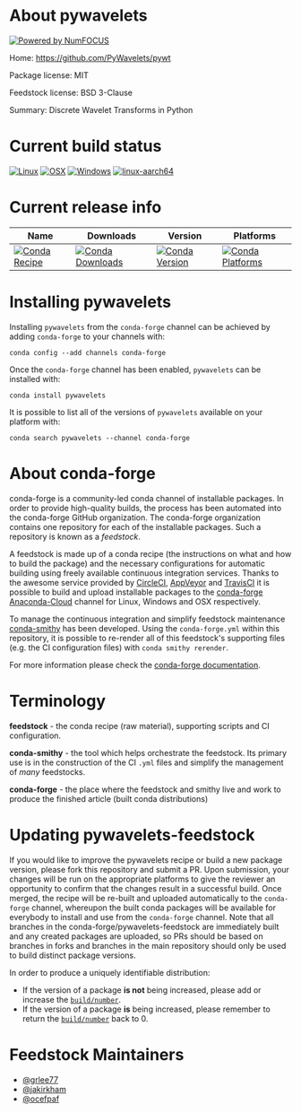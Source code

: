 About pywavelets
================

[![Powered by NumFOCUS](https://img.shields.io/badge/powered%20by-NumFOCUS-orange.svg?style=flat&colorA=E1523D&colorB=007D8A)](http://numfocus.org)

Home: https://github.com/PyWavelets/pywt

Package license: MIT

Feedstock license: BSD 3-Clause

Summary: Discrete Wavelet Transforms in Python



Current build status
====================

[![Linux](https://img.shields.io/circleci/project/github/conda-forge/pywavelets-feedstock/master.svg?label=Linux)](https://circleci.com/gh/conda-forge/pywavelets-feedstock)
[![OSX](https://img.shields.io/travis/conda-forge/pywavelets-feedstock/master.svg?label=macOS)](https://travis-ci.org/conda-forge/pywavelets-feedstock)
[![Windows](https://img.shields.io/appveyor/ci/conda-forge/pywavelets-feedstock/master.svg?label=Windows)](https://ci.appveyor.com/project/conda-forge/pywavelets-feedstock/branch/master)
[![linux-aarch64](https://img.shields.io/shippable/5c342c7c3aeb3c070045a8e1/aarch64.svg?label=linux-aarch64)](https://app.shippable.com/github/Archiconda/pywavelets-feedstock)

Current release info
====================

| Name | Downloads | Version | Platforms |
| --- | --- | --- | --- |
| [![Conda Recipe](https://img.shields.io/badge/recipe-pywavelets-green.svg)](https://anaconda.org/conda-forge/pywavelets) | [![Conda Downloads](https://img.shields.io/conda/dn/conda-forge/pywavelets.svg)](https://anaconda.org/conda-forge/pywavelets) | [![Conda Version](https://img.shields.io/conda/vn/conda-forge/pywavelets.svg)](https://anaconda.org/conda-forge/pywavelets) | [![Conda Platforms](https://img.shields.io/conda/pn/conda-forge/pywavelets.svg)](https://anaconda.org/conda-forge/pywavelets) |

Installing pywavelets
=====================

Installing `pywavelets` from the `conda-forge` channel can be achieved by adding `conda-forge` to your channels with:

```
conda config --add channels conda-forge
```

Once the `conda-forge` channel has been enabled, `pywavelets` can be installed with:

```
conda install pywavelets
```

It is possible to list all of the versions of `pywavelets` available on your platform with:

```
conda search pywavelets --channel conda-forge
```


About conda-forge
=================

conda-forge is a community-led conda channel of installable packages.
In order to provide high-quality builds, the process has been automated into the
conda-forge GitHub organization. The conda-forge organization contains one repository
for each of the installable packages. Such a repository is known as a *feedstock*.

A feedstock is made up of a conda recipe (the instructions on what and how to build
the package) and the necessary configurations for automatic building using freely
available continuous integration services. Thanks to the awesome service provided by
[CircleCI](https://circleci.com/), [AppVeyor](https://www.appveyor.com/)
and [TravisCI](https://travis-ci.org/) it is possible to build and upload installable
packages to the [conda-forge](https://anaconda.org/conda-forge)
[Anaconda-Cloud](https://anaconda.org/) channel for Linux, Windows and OSX respectively.

To manage the continuous integration and simplify feedstock maintenance
[conda-smithy](https://github.com/conda-forge/conda-smithy) has been developed.
Using the ``conda-forge.yml`` within this repository, it is possible to re-render all of
this feedstock's supporting files (e.g. the CI configuration files) with ``conda smithy rerender``.

For more information please check the [conda-forge documentation](https://conda-forge.org/docs/).

Terminology
===========

**feedstock** - the conda recipe (raw material), supporting scripts and CI configuration.

**conda-smithy** - the tool which helps orchestrate the feedstock.
                   Its primary use is in the construction of the CI ``.yml`` files
                   and simplify the management of *many* feedstocks.

**conda-forge** - the place where the feedstock and smithy live and work to
                  produce the finished article (built conda distributions)


Updating pywavelets-feedstock
=============================

If you would like to improve the pywavelets recipe or build a new
package version, please fork this repository and submit a PR. Upon submission,
your changes will be run on the appropriate platforms to give the reviewer an
opportunity to confirm that the changes result in a successful build. Once
merged, the recipe will be re-built and uploaded automatically to the
`conda-forge` channel, whereupon the built conda packages will be available for
everybody to install and use from the `conda-forge` channel.
Note that all branches in the conda-forge/pywavelets-feedstock are
immediately built and any created packages are uploaded, so PRs should be based
on branches in forks and branches in the main repository should only be used to
build distinct package versions.

In order to produce a uniquely identifiable distribution:
 * If the version of a package **is not** being increased, please add or increase
   the [``build/number``](https://conda.io/docs/user-guide/tasks/build-packages/define-metadata.html#build-number-and-string).
 * If the version of a package **is** being increased, please remember to return
   the [``build/number``](https://conda.io/docs/user-guide/tasks/build-packages/define-metadata.html#build-number-and-string)
   back to 0.

Feedstock Maintainers
=====================

* [@grlee77](https://github.com/grlee77/)
* [@jakirkham](https://github.com/jakirkham/)
* [@ocefpaf](https://github.com/ocefpaf/)

